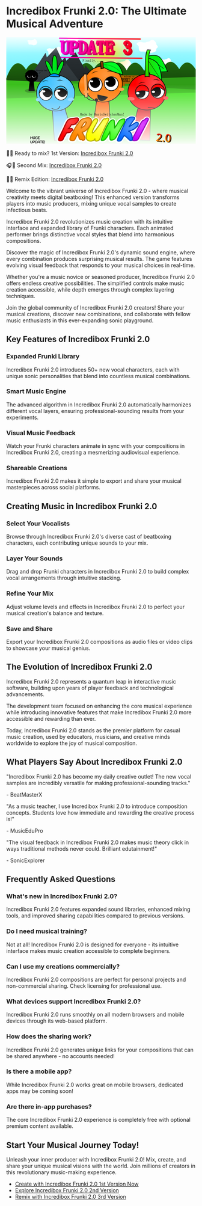 # Incredibox Frunki 2.0: The Ultimate Musical Adventure

![Incredibox Frunki 2.0](https://raw.githubusercontent.com/sprunkiscrunkly/incredibox-frunki-2-0/refs/heads/main/incredibox-frunki-2-0.png "Incredibox Frunki 2.0")

🎵🎶 Ready to mix? 1st Version: [Incredibox Frunki 2.0](https://sprunksters.com/incredibox-frunki-2-0/ "Incredibox Frunki 2.0")

🎧🎤 Second Mix: [Incredibox Frunki 2.0](https://sprunkiscrunkly.com/incredibox-frunki-2-0/ "Incredibox Frunki 2.0")

🎼🎹 Remix Edition: [Incredibox Frunki 2.0](https://sprunkipyramixed.com/incredibox-frunki-2-0/ "Incredibox Frunki 2.0")

Welcome to the vibrant universe of Incredibox Frunki 2.0 - where musical creativity meets digital beatboxing! This enhanced version transforms players into music producers, mixing unique vocal samples to create infectious beats.

Incredibox Frunki 2.0 revolutionizes music creation with its intuitive interface and expanded library of Frunki characters. Each animated performer brings distinctive vocal styles that blend into harmonious compositions.

Discover the magic of Incredibox Frunki 2.0's dynamic sound engine, where every combination produces surprising musical results. The game features evolving visual feedback that responds to your musical choices in real-time.

Whether you're a music novice or seasoned producer, Incredibox Frunki 2.0 offers endless creative possibilities. The simplified controls make music creation accessible, while depth emerges through complex layering techniques.

Join the global community of Incredibox Frunki 2.0 creators! Share your musical creations, discover new combinations, and collaborate with fellow music enthusiasts in this ever-expanding sonic playground.

## Key Features of Incredibox Frunki 2.0

### Expanded Frunki Library

Incredibox Frunki 2.0 introduces 50+ new vocal characters, each with unique sonic personalities that blend into countless musical combinations.

### Smart Music Engine

The advanced algorithm in Incredibox Frunki 2.0 automatically harmonizes different vocal layers, ensuring professional-sounding results from your experiments.

### Visual Music Feedback

Watch your Frunki characters animate in sync with your compositions in Incredibox Frunki 2.0, creating a mesmerizing audiovisual experience.

### Shareable Creations

Incredibox Frunki 2.0 makes it simple to export and share your musical masterpieces across social platforms.

## Creating Music in Incredibox Frunki 2.0

### Select Your Vocalists

Browse through Incredibox Frunki 2.0's diverse cast of beatboxing characters, each contributing unique sounds to your mix.

### Layer Your Sounds

Drag and drop Frunki characters in Incredibox Frunki 2.0 to build complex vocal arrangements through intuitive stacking.

### Refine Your Mix

Adjust volume levels and effects in Incredibox Frunki 2.0 to perfect your musical creation's balance and texture.

### Save and Share

Export your Incredibox Frunki 2.0 compositions as audio files or video clips to showcase your musical genius.

## The Evolution of Incredibox Frunki 2.0

Incredibox Frunki 2.0 represents a quantum leap in interactive music software, building upon years of player feedback and technological advancements.

The development team focused on enhancing the core musical experience while introducing innovative features that make Incredibox Frunki 2.0 more accessible and rewarding than ever.

Today, Incredibox Frunki 2.0 stands as the premier platform for casual music creation, used by educators, musicians, and creative minds worldwide to explore the joy of musical composition.

## What Players Say About Incredibox Frunki 2.0

"Incredibox Frunki 2.0 has become my daily creative outlet! The new vocal samples are incredibly versatile for making professional-sounding tracks."

\- BeatMasterX

"As a music teacher, I use Incredibox Frunki 2.0 to introduce composition concepts. Students love how immediate and rewarding the creative process is!"

\- MusicEduPro

"The visual feedback in Incredibox Frunki 2.0 makes music theory click in ways traditional methods never could. Brilliant edutainment!"

\- SonicExplorer

## Frequently Asked Questions

### What's new in Incredibox Frunki 2.0?

Incredibox Frunki 2.0 features expanded sound libraries, enhanced mixing tools, and improved sharing capabilities compared to previous versions.

### Do I need musical training?

Not at all! Incredibox Frunki 2.0 is designed for everyone - its intuitive interface makes music creation accessible to complete beginners.

### Can I use my creations commercially?

Incredibox Frunki 2.0 compositions are perfect for personal projects and non-commercial sharing. Check licensing for professional use.

### What devices support Incredibox Frunki 2.0?

Incredibox Frunki 2.0 runs smoothly on all modern browsers and mobile devices through its web-based platform.

### How does the sharing work?

Incredibox Frunki 2.0 generates unique links for your compositions that can be shared anywhere - no accounts needed!

### Is there a mobile app?

While Incredibox Frunki 2.0 works great on mobile browsers, dedicated apps may be coming soon!

### Are there in-app purchases?

The core Incredibox Frunki 2.0 experience is completely free with optional premium content available.

## Start Your Musical Journey Today!

Unleash your inner producer with Incredibox Frunki 2.0! Mix, create, and share your unique musical visions with the world. Join millions of creators in this revolutionary music-making experience.

- [Create with Incredibox Frunki 2.0 1st Version Now](https://sprunksters.com/incredibox-frunki-2-0/)
- [Explore Incredibox Frunki 2.0 2nd Version](https://sprunkiscrunkly.com/incredibox-frunki-2-0/)
- [Remix with Incredibox Frunki 2.0 3rd Version](https://sprunkipyramixed.com/incredibox-frunki-2-0/)
